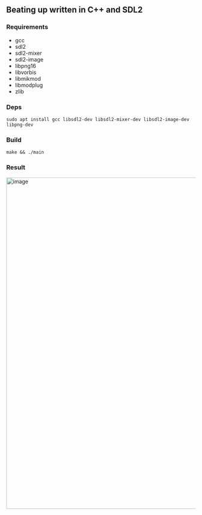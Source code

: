 ## Beating up written in C++ and SDL2

### Requirements
* gcc
* sdl2
* sdl2-mixer
* sdl2-image
* libpng16
* libvorbis
* libmikmod
* libmodplug
* zlib

### Deps
```shell
sudo apt install gcc libsdl2-dev libsdl2-mixer-dev libsdl2-image-dev libpng-dev
```

### Build
```shell
make && ./main
```

### Result
<img width="880" alt="image" src="https://github.com/humbertodias/sdl-sf-beating-up/assets/9255997/ea973062-e76b-497b-9772-44db3df0931b">
